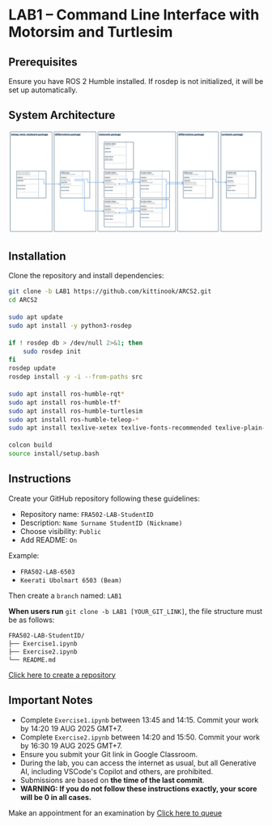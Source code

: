 # LAB1 – Command Line Interface with Motorsim and Turtlesim

## Prerequisites

Ensure you have ROS 2 Humble installed. If rosdep is not initialized, it will be set up automatically.

## System Architecture

![Alt text](/ARCS2.jpg "System Architecture")

## Installation

Clone the repository and install dependencies:

```bash
git clone -b LAB1 https://github.com/kittinook/ARCS2.git
cd ARCS2

sudo apt update
sudo apt install -y python3-rosdep 

if ! rosdep db > /dev/null 2>&1; then
    sudo rosdep init
fi
rosdep update
rosdep install -y -i --from-paths src

sudo apt install ros-humble-rqt*
sudo apt install ros-humble-tf*
sudo apt install ros-humble-turtlesim
sudo apt install ros-humble-teleop-*
sudo apt install texlive-xetex texlive-fonts-recommended texlive-plain-generic

colcon build
source install/setup.bash
```

## Instructions

Create your GitHub repository following these guidelines:
- Repository name: `FRA502-LAB-StudentID`
- Description: `Name Surname StudentID (Nickname)` 
- Choose visibility: `Public`
- Add README: `On`

Example:
- `FRA502-LAB-6503`
- `Keerati Ubolmart 6503 (Beam)`

Then create a `branch` named: `LAB1` 

**When users run** `git clone -b LAB1 [YOUR_GIT_LINK]`, the file structure must be as follows:

```
FRA502-LAB-StudentID/
├── Exercise1.ipynb
├── Exercise2.ipynb
└── README.md
```

[Click here to create a repository](https://github.com/new)

## Important Notes
- Complete `Exercise1.ipynb` between 13:45 and 14:15. Commit your work by 14:20 19 AUG 2025 GMT+7.
- Complete `Exercise2.ipynb` between 14:20 and 15:50. Commit your work by 16:30 19 AUG 2025 GMT+7.
- Ensure you submit your Git link in Google Classroom.
- During the lab, you can access the internet as usual, but all Generative AI, including VSCode's Copilot and others, are prohibited.
- Submissions are based on **the time of the last commit**.
- **WARNING: If you do not follow these instructions exactly, your score will be 0 in all cases.**

Make an appointment for an examination by [Click here to queue](https://docs.google.com/spreadsheets/d/102x7QDbCxpxB_BmuFilWCqS9xsuPyOtY7FSXAnwPJss/edit?usp=sharing)